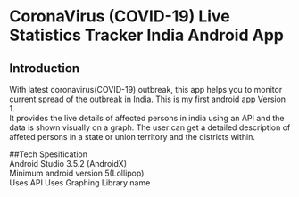 # CoronaVirus (COVID-19) Live Statistics Tracker India Android App

##  Introduction
With latest coronavirus(COVID-19) outbreak, this app helps you to monitor current spread of the outbreak in India.
This is my first android app Version 1.  
It provides the live details of affected persons in india using an API and the data is shown visually on a graph.
The user can get a detailed description of affeted persons in a state or union territory and the districts within.

##Tech Spesification  
Android Studio 3.5.2 (AndroidX)  
Minimum android version 5(Lollipop)  
Uses API 
Uses Graphing Library name  
